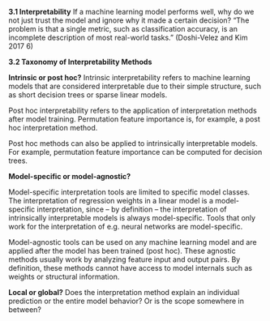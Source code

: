 **3.1 Interpretability**
If a machine learning model performs well, why do we not just trust the model and ignore why it made a certain decision? 
“The problem is that a single metric, such as classification accuracy, is an incomplete description of most real-world tasks.” 
(Doshi-Velez and Kim 2017 6)

**3.2 Taxonomy of Interpretability Methods**

**Intrinsic or post hoc?**
Intrinsic interpretability refers to machine learning models that are considered interpretable due to their simple structure, such as short decision trees or sparse linear models.

Post hoc interpretability refers to the application of interpretation methods after model training. Permutation feature importance is, for example, a post hoc interpretation method.

Post hoc methods can also be applied to intrinsically interpretable models. For example, permutation feature importance can be computed for decision trees.


**Model-specific or model-agnostic?**

Model-specific interpretation tools are limited to specific model classes. The interpretation of regression weights in a linear model is a model-specific interpretation, since – by definition – the interpretation of intrinsically interpretable models is always model-specific. Tools that only work for the interpretation of e.g. neural networks are model-specific. 

Model-agnostic tools can be used on any machine learning model and are applied after the model has been trained (post hoc). These agnostic methods usually work by analyzing feature input and output pairs. By definition, these methods cannot have access to model internals such as weights or structural information.

**Local or global?** 
Does the interpretation method explain an individual prediction or the entire model behavior? Or is the scope somewhere in between? 





